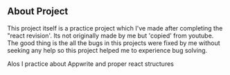 ## About Project

This project itself is a practice project which I've made after completing the "react  revision'. Its not originally made by me but 'copied' from youtube. The good thing is the all the bugs in this projects were fixed by me without seeking any help so this project helped me to experience bug solving.

Alos I practice about Appwrite and proper react structures
